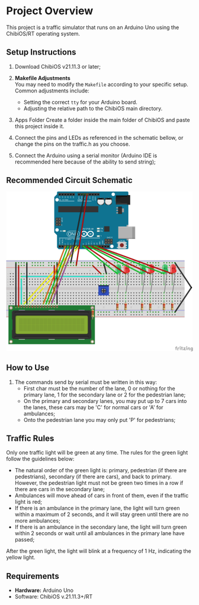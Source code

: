 # Project Overview

This project is a traffic simulator that runs on an Arduino Uno using the ChibiOS/RT operating system.

## Setup Instructions
1. Download ChibiOS v21.11.3 or later;

2. **Makefile Adjustments**  
   You may need to modify the `Makefile` according to your specific setup. Common adjustments include:
   - Setting the correct `tty` for your Arduino board.
   - Adjusting the relative path to the ChibiOS main directory.

3. Apps Folder
	Create a folder inside the main folder of ChibiOS and paste this project inside it.

4. Connect the pins and LEDs as referenced in the schematic bellow, or change the pins on the traffic.h as you choose.

5. Connect the Arduino using a serial monitor (Arduino IDE is recommended here because of the ability to send string);
	
## Recommended Circuit Schematic
![Schematic](./imgs/schematic.png)

## How to Use
1. The commands send by serial must be written in this way:
	- First char must be the number of the lane, 0 or nothing for the primary lane, 1 for the secondary lane or 2 for the pedestrian lane;
	- On the primary and secondary lanes, you may put up to 7 cars into the lanes, these cars may be 'C' for normal cars or 'A' for ambulances;
	- Onto the pedestrian lane you may only put 'P' for pedestrians;

## Traffic Rules

Only one traffic light will be green at any time. The rules for the green light follow the guidelines below:

- The natural order of the green light is: primary, pedestrian (if there are pedestrians), secondary (if there are cars), and back to primary. However, the pedestrian light must not be green two times in a row if there are cars in the secondary lane;
- Ambulances will move ahead of cars in front of them, even if the traffic light is red;
- If there is an ambulance in the primary lane, the light will turn green within a maximum of 2 seconds, and it will stay green until there are no more ambulances;
- If there is an ambulance in the secondary lane, the light will turn green within 2 seconds or wait until all ambulances in the primary lane have passed;

After the green light, the light will blink at a frequency of 1 Hz, indicating the yellow light.

## Requirements
- **Hardware:** Arduino Uno
- Software: ChibiOS v.21.11.3+/RT
